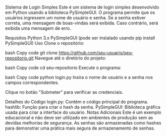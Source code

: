 Sistema de Login Simples
Este é um sistema de login simples desenvolvido em Python usando a biblioteca PySimpleGUI. O programa permite que os usuários ingressem um nome de usuário e senha. Se a senha estiver correta, uma mensagem de boas-vindas será exibida. Caso contrário, será exibida uma mensagem de erro.

Requisitos
Python 3.x
PySimpleGUI (pode ser instalado usando pip install PySimpleGUI)
Uso
Clone o repositório:

bash
Copy code
git clone https://github.com/seu-usuario/seu-repositorio.git
Navegue até o diretório do projeto:

bash
Copy code
cd seu-repositorio
Execute o programa:

bash
Copy code
python login.py
Insira o nome de usuário e a senha nos campos correspondentes.

Clique no botão "Submeter" para verificar as credenciais.

Detalhes do Código
login.py: Contém o código principal do programa.
hashlib: Função para criar o hash da senha.
PySimpleGUI: Biblioteca gráfica usada para criar a interface do usuário.
Notas Adicionais
Este é um exemplo educacional e não deve ser utilizado em ambientes de produção sem as devidas melhorias de segurança.
As senhas são armazenadas como hashes para demonstrar uma prática mais segura de armazenamento de senhas.
